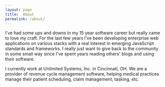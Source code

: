 ```yaml
---
layout: page
title:  About
permalink: /about/
---
```


I've had some ups and downs in my 15 year software career but really came to love my craft.
For the last few years I've been developing enterprise web applications on various stacks with a real
interest in emerging JavaScript standards and frameworks. I really just want to give back to the
community in some small way since I've spent years reading others' blogs and using their software.  

I currently work at Unlimited Systems, Inc. in Cincinnati, OH.  We are a provider of revenue cycle
management software, helping medical practices manage their patient scheduling, claim management,
tasking, etc.